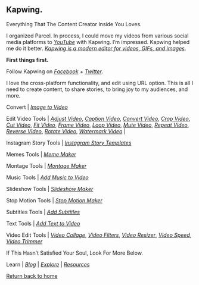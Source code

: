 ## Kapwing.

Everything That The Content Creator Inside You Loves.

I organized Parcel. In process, I could move my videos from various social media platforms to [_YouTube_](https://www.youtube.com/channel/UCQCznCqUhALucLSk6N8ROPA/playlists) with Kapwing. I’m impressed. Kapwing helped me do it better. [_Kapwing is a modern editor for videos, GIFs, and images_](https://kapwing.com/).

**First things first.**

Follow Kapwing on [_Facebook_](https://www.facebook.com/KapwingVideos) + [_Twitter_](https://twitter.com/KapwingApp).

I love the cross-platform functionality, and edit using URL option. This is all I need to create content, to share stories, to bring joy to my audiences, and more.

Convert | [_Image to Video_](https://www.kapwing.com/image-to-video)

Edit Video Tools | [_Adjust Video_](https://www.kapwing.com/adjust-video), [_Caption Video_](https://www.kapwing.com/caption-video), [_Convert Video_](https://www.kapwing.com/convert-video), [_Crop Video_](https://www.kapwing.com/crop-video), [_Cut Video_](https://www.kapwing.com/cut-video), [_Fit Video_](https://www.kapwing.com/fit-video), [_Frame Video_](https://www.kapwing.com/frame-video), [_Loop Video_](https://www.kapwing.com/loop-video), [_Mute Video_](https://www.kapwing.com/mute-video), [_Repeat Video_](https://www.kapwing.com/repeat-video), [_Reverse Video_](https://www.kapwing.com/reverse-video), [_Rotate Video_](https://www.kapwing.com/rotate), [_Watermark Video_](https://www.kapwing.com/watermark-video) |

Instagram Story Tools | [_Instagram Story Templates_](https://www.kapwing.com/instagram-story-templates)

Memes Tools | [_Meme Maker_](https://www.kapwing.com/meme-maker)

Montage Tools | [_Montage Maker_](https://www.kapwing.com/montage)

Music Tools | [_Add Music to Video_](https://www.kapwing.com/add-music-to-video)

Slideshow Tools | [_Slideshow Maker_](https://www.kapwing.com/slideshow)

Stop Motion Tools | [_Stop Motion Maker_](https://www.kapwing.com/stop-motion)

Subtitles Tools | [_Add Subtitles_](https://www.kapwing.com/subtitles)

Text Tools | [_Add Text to Video_](https://www.kapwing.com/add-text-to-video)

Video Edit Tools | [_Video Collage_](https://www.kapwing.com/collage), [_Video Filters_](https://www.kapwing.com/filters), [_Video Resizer_](https://www.kapwing.com/resize-video), [_Video Speed_](https://www.kapwing.com/change-video-speed), [_Video Trimmer_](https://www.kapwing.com/trim-video)

If This Hasn’t Satisfied Your Soul, Look For More Below.

Learn | [_Blog_](https://www.kapwing.com/blog) | [_Explore_](https://www.kapwing.com/exploreall) | [_Resources_](https://www.kapwing.com/resources)

[Return back to home](https://kvshvl.github.io/index.html)
